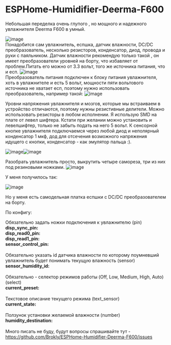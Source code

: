 # ESPHome-Humidifier-Deerma-F600

   Небольшая переделка очень глупого , но мощного и надежного увлажнителя Deerma F600 в умный.

   ![image](https://user-images.githubusercontent.com/11642286/189353849-2060d076-47fb-478e-9930-5c90630df8e1.png)<br>Понадобится сам увлажнитель, еспшка, датчик влажности, DC/DC преобразователь, несколько резисторов, конденсатор, диод, провода и руки с паяльником.
   Датчик влажности рекомендую только такой , он имеет преобразователи уровней на борту, что избавляет от проблем.Питать его можно от 3.3 вольт, того же источника питания, что и есп.
	 ![image](https://user-images.githubusercontent.com/11642286/189356175-6a7d286f-064a-456c-bbbe-8b1e27c7d2a3.png)<br>Преобразователь питания подключен к блоку питания увлажнителя, хоть в увлажнителе и есть 5 вольт, мощности пяти вольтового источника не хватает есп, поэтому нужно использовать преобразователь, например такой:
	 ![image](https://user-images.githubusercontent.com/11642286/189357050-0a3804dd-8987-4186-8fbd-713e1569bfda.png)<br>
 
 Уровни напряжения увлажнителя и мозгов, которые мы встраиваем в устройство отличаются, поэтому нужны резистивные делители. Можно использовать резисторы в любом исполнении. Я использую SMD на плате от левел шифтера. Кстати при желании можно установить и левелшифтер, только не забыть подать на него 5 вольт. К сенсорной кнопке увлажнителя подключаемся через любой диод и неполярный конденсатор 1 мкф, дод для отсечения возможного напряжения идущего с кнопки, конденсатор - как эмулятор пальца :).
  
  ![image](https://user-images.githubusercontent.com/11642286/189358260-64cff636-916a-498f-be0e-c2227e12bb11.png)![image](https://user-images.githubusercontent.com/11642286/189358416-db09d632-1bef-486a-af7d-7be225979b3f.png)
  
  Разобрать увлажнитель просто, выкрутить четыре самореза, три из них под резиновыми ножками.
  ![image](https://user-images.githubusercontent.com/11642286/189359149-d9150256-acf7-4b4c-9e92-a3765a73f577.png)

У меня получилось так:
  
![image](https://user-images.githubusercontent.com/11642286/189359517-b182d86c-0289-4478-af59-be2430f8cad3.png)

Но у меня есть самодельная платка еспшки с DC/DC преобразователем на борту.

По конфигу:

Обязательно задать ножки подключения к увлажнителю (pin)<br>
     <strong>disp_sync_pin: <br>
    disp_read0_pin: <br>
    disp_read1_pin: <br>
    sensor_control_pin:  </strong><br><br>
Обязательно указать id датчика влажности по которому поумневший увлажнитель будет понимать текущую влажность (sensor)<br>
     <strong>sensor_humidity_id:  </strong><br><br>
Обязательно - селектор режимов работы (Off, Low, Medium, High, Auto) (select)<br>
     <strong>current_preset: </strong><br><br>
Текстовое описание текущего режима (text_sensor)<br>
    <strong> current_state: </strong><br><br>
Ползунок установки желаемой влажности (number)<br>
     <strong>humidity_destination: </strong><br><br>
    Много писать не буду, будут вопросы спрашивайте тут - https://github.com/Brokly/ESPHome-Humidifier-Deerma-F600/issues<br>

